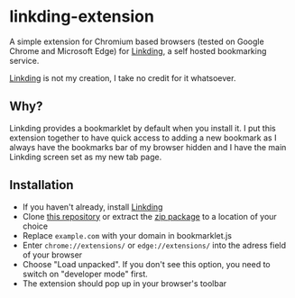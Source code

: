 # linkding-extension
A simple extension for Chromium based browsers (tested on Google Chrome and Microsoft Edge) for [Linkding](https://github.com/sissbruecker/linkding), a self hosted bookmarking service.

[Linkding](https://github.com/sissbruecker/linkding) is not my creation, I take no credit for it whatsoever.

## Why?
Linkding provides a bookmarklet by default when you install it. I put this extension together to have quick access to adding a new bookmark as I always have the bookmarks bar of my browser hidden and I have the main Linkding screen set as my new tab page.

## Installation
* If you haven't already, install [Linkding](https://github.com/sissbruecker/linkding) 
* Clone [this repository](https://github.com/jeroenpardon/linkding-extension) or extract the [zip package](https://github.com/jeroenpardon/linkding-extension/archive/master.zip) to a location of your choice
* Replace `example.com` with your domain in bookmarklet.js
* Enter `chrome://extensions/` or `edge://extensions/` into the adress field of your browser
* Choose "Load unpacked". If you don't see this option, you need to switch on "developer mode" first.
* The extension should pop up in your browser's toolbar
